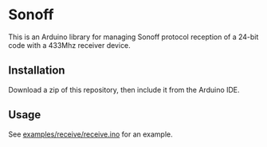 Sonoff
======

This is an Arduino library for managing Sonoff protocol reception of a 24-bit
code with a 433Mhz receiver device.


Installation
------------

Download a zip of this repository, then include it from the Arduino IDE.


Usage
-----

See [examples/receive/receive.ino](examples/receive/receive.ino) for an example.

